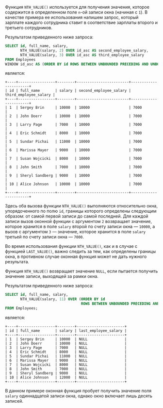 Функция `NTH_VALUE()` используется для получения значения, которое содержится в определенном поле `n`-ой записи окна (начиная с `1`). В качестве примера ее использования напишем запрос, который зарплате каждого сотрудника ставит в соответствие зарплаты второго и третьего сотрудников.

Результатом приведенного ниже запроса:

```sql
SELECT id, full_name, salary,
       NTH_VALUE(salary, 2) OVER id_asc AS second_employee_salary,
       NTH_VALUE(salary, 3) OVER id_asc AS third_employee_salary
FROM Employees
WINDOW id_asc AS (ORDER BY id ROWS BETWEEN UNBOUNDED PRECEDING AND UNBOUNDED FOLLOWING);
```

является:

```no-highlight
+----+-----------------+--------+------------------------+-----------------------+
| id | full_name       | salary | second_employee_salary | third_employee_salary |
+----+-----------------+--------+------------------------+-----------------------+
| 1  | Sergey Brin     | 10000  | 10000                  | 7000                  |
| 2  | John Doerr      | 10000  | 10000                  | 7000                  |
| 3  | Larry Page      | 7000   | 10000                  | 7000                  |
| 4  | Eric Schmidt    | 8000   | 10000                  | 7000                  |
| 5  | Sundar Pichai   | 11000  | 10000                  | 7000                  |
| 6  | Marissa Mayer   | 9000   | 10000                  | 7000                  |
| 7  | Susan Wojcicki  | 8000   | 10000                  | 7000                  |
| 8  | John Smith      | 7000   | 10000                  | 7000                  |
| 9  | Sheryl Sandberg | 9000   | 10000                  | 7000                  |
| 10 | Alice Johnson   | 10000  | 10000                  | 7000                  |
+----+-----------------+--------+------------------------+-----------------------+
```

Здесь оба вызова функции `NTH_VALUE()` выполняются относительно окна, упорядоченного по полю `id`, границы которого определены следующим образом: от самой первой записи до самой последней. Для каждой записи вызов оконной функции с аргументом `2` возвращает значение, которое хранится в поле `salary` второй по счету записи окна — `10000`, а вызов с аргументом `3` — значение, которое хранится в поле `salary` третьей по счету записи окна — `7000`.

Во время использования функции `NTH_VALUE()`, как и в случае с функцией `LAST_VALUE()`, важно следить за тем, как определены границы окна, в противном случае оконная функция может не дать нужного результата.

Функция `NTH_VALUE()` возвращает значение `NULL`, если пытается получить значение записи, выходящей за рамки окна.

Результатом приведенного ниже запроса:

```sql
SELECT id, full_name, salary,
       NTH_VALUE(salary, 11) OVER (ORDER BY id
                                   ROWS BETWEEN UNBOUNDED PRECEDING AND UNBOUNDED FOLLOWING) AS last_employee_salary
FROM Employees;
```

является:

```no-highlight
+----+-----------------+--------+----------------------+
| id | full_name       | salary | last_employee_salary |
+----+-----------------+--------+----------------------+
| 1  | Sergey Brin     | 10000  | NULL                 |
| 2  | John Doerr      | 10000  | NULL                 |
| 3  | Larry Page      | 7000   | NULL                 |
| 4  | Eric Schmidt    | 8000   | NULL                 |
| 5  | Sundar Pichai   | 11000  | NULL                 |
| 6  | Marissa Mayer   | 9000   | NULL                 |
| 7  | Susan Wojcicki  | 8000   | NULL                 |
| 8  | John Smith      | 7000   | NULL                 |
| 9  | Sheryl Sandberg | 9000   | NULL                 |
| 10 | Alice Johnson   | 12000  | NULL                 |
+----+-----------------+--------+----------------------+
```

В данном примере оконная функция пробует получить значение поля `salary` одиннадцатой записи окна, однако окно включает лишь десять записей.